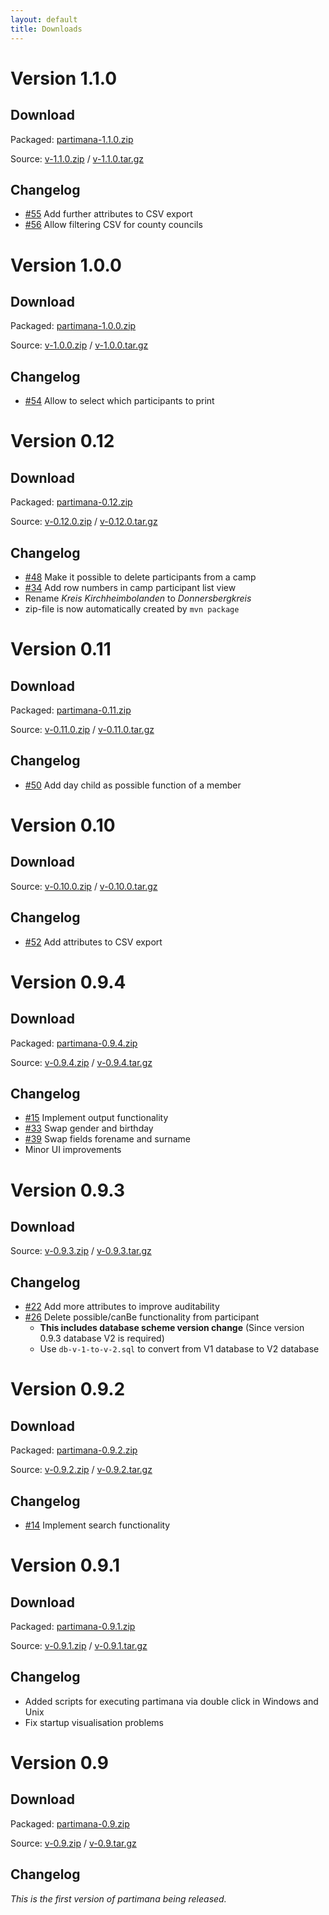 ```yaml
---
layout: default
title: Downloads
---
```


# Version 1.1.0

## Download
Packaged: [partimana-1.1.0.zip](https://github.com/croesch/partimana/releases/download/v-1.1.0/partimana-1.1.0-bin.zip)

Source: [v-1.1.0.zip](https://github.com/croesch/partimana/archive/v-1.1.0.zip) /  [v-1.1.0.tar.gz](https://github.com/croesch/partimana/archive/v-1.1.0.tar.gz)

## Changelog
* [#55](https://github.com/croesch/partimana/issues/55) Add further attributes to CSV export
* [#56](https://github.com/croesch/partimana/issues/56) Allow filtering CSV for county councils

# Version 1.0.0

## Download
Packaged: [partimana-1.0.0.zip](https://github.com/croesch/partimana/releases/download/v-1.0.0/partimana-1.0.0-bin.zip)

Source: [v-1.0.0.zip](https://github.com/croesch/partimana/archive/v-1.0.0.zip) /  [v-1.0.0.tar.gz](https://github.com/croesch/partimana/archive/v-1.0.0.tar.gz)

## Changelog
* [#54](https://github.com/croesch/partimana/issues/54) Allow to select which participants to print

# Version 0.12

## Download
Packaged: [partimana-0.12.zip](https://github.com/croesch/partimana/releases/download/v-0.12.0/partimana-0.12.0-bin.zip)

Source: [v-0.12.0.zip](https://github.com/croesch/partimana/archive/v-0.12.0.zip) /  [v-0.12.0.tar.gz](https://github.com/croesch/partimana/archive/v-0.12.0.tar.gz)

## Changelog
* [#48](https://github.com/croesch/partimana/issues/48) Make it possible to delete participants from a camp
* [#34](https://github.com/croesch/partimana/issues/34) Add row numbers in camp participant list view
* Rename *Kreis Kirchheimbolanden* to *Donnersbergkreis*
* zip-file is now automatically created by `mvn package`

# Version 0.11

## Download
Packaged: [partimana-0.11.zip](https://github.com/croesch/partimana/releases/download/v-0.11.0/partimana-0.11.zip)

Source: [v-0.11.0.zip](https://github.com/croesch/partimana/archive/v-0.11.0.zip) /  [v-0.11.0.tar.gz](https://github.com/croesch/partimana/archive/v-0.11.0.tar.gz)

## Changelog
* [#50](https://github.com/croesch/partimana/issues/50) Add day child as possible function of a member


# Version 0.10

## Download
Source: [v-0.10.0.zip](https://github.com/croesch/partimana/archive/v-0.10.0.zip) /  [v-0.10.0.tar.gz](https://github.com/croesch/partimana/archive/v-0.10.0.tar.gz)

## Changelog
* [#52](https://github.com/croesch/partimana/issues/52) Add attributes to CSV export


# Version 0.9.4

## Download
Packaged: [partimana-0.9.4.zip](https://github.com/croesch/partimana/releases/download/v-0.9.4/partimana-0.9.4.zip)

Source: [v-0.9.4.zip](https://github.com/croesch/partimana/archive/v-0.9.4.zip) /  [v-0.9.4.tar.gz](https://github.com/croesch/partimana/archive/v-0.9.4.tar.gz)

## Changelog
* [#15](https://github.com/croesch/partimana/issues/15) Implement output functionality
* [#33](https://github.com/croesch/partimana/issues/33) Swap gender and birthday
* [#39](https://github.com/croesch/partimana/issues/39) Swap fields forename and surname
* Minor UI improvements


# Version 0.9.3

## Download
Source: [v-0.9.3.zip](https://github.com/croesch/partimana/archive/v-0.9.3.zip) / [v-0.9.3.tar.gz](https://github.com/croesch/partimana/archive/v-0.9.3.tar.gz)

## Changelog
* [#22](https://github.com/croesch/partimana/issues/22) Add more attributes to improve auditability
* [#26](https://github.com/croesch/partimana/issues/26) Delete possible/canBe functionality from participant
  * __This includes database scheme version change__ (Since version 0.9.3 database V2 is required)
  * Use `db-v-1-to-v-2.sql` to convert from V1 database to V2 database

# Version 0.9.2

## Download
Packaged: [partimana-0.9.2.zip](https://github.com/croesch/partimana/releases/download/v-0.9.2/partimana-0.9.2.zip)

Source: [v-0.9.2.zip](https://github.com/croesch/partimana/archive/v-0.9.2.zip) /  [v-0.9.2.tar.gz](https://github.com/croesch/partimana/archive/v-0.9.2.tar.gz)

## Changelog
* [#14](https://github.com/croesch/partimana/issues/14) Implement search functionality


# Version 0.9.1

## Download
Packaged: [partimana-0.9.1.zip](https://github.com/croesch/partimana/releases/download/v-0.9.1/partimana-0.9.1.zip)

Source: [v-0.9.1.zip](https://github.com/croesch/partimana/archive/v-0.9.1.zip) /  [v-0.9.1.tar.gz](https://github.com/croesch/partimana/archive/v-0.9.1.tar.gz)

## Changelog
* Added scripts for executing partimana via double click in Windows and Unix
* Fix startup visualisation problems


# Version 0.9

## Download
Packaged: [partimana-0.9.zip](https://github.com/croesch/partimana/releases/download/v-0.9/partimana-0.9.zip)

Source: [v-0.9.zip](https://github.com/croesch/partimana/archive/v-0.9.zip) /  [v-0.9.tar.gz](https://github.com/croesch/partimana/archive/v-0.9.tar.gz)

## Changelog
*This is the first version of partimana being released.*

